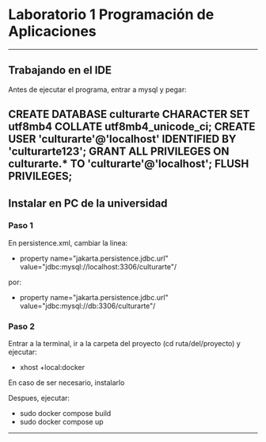 # Laboratorio 1 Programación de Aplicaciones

---
## Trabajando en el IDE

Antes de ejecutar el programa, entrar a mysql y pegar:

CREATE DATABASE culturarte CHARACTER SET utf8mb4 COLLATE utf8mb4_unicode_ci;
CREATE USER 'culturarte'@'localhost' IDENTIFIED BY 'culturarte123';
GRANT ALL PRIVILEGES ON culturarte.* TO 'culturarte'@'localhost';
FLUSH PRIVILEGES;
---
## Instalar en PC de la universidad

### Paso 1
En persistence.xml, cambiar la linea:

* property name="jakarta.persistence.jdbc.url" value="jdbc:mysql://localhost:3306/culturarte"/

por:

* property name="jakarta.persistence.jdbc.url" value="jdbc:mysql://db:3306/culturarte"/

### Paso 2
Entrar a la terminal, ir a la carpeta del proyecto (cd ruta/del/proyecto) y ejecutar:
* xhost +local:docker

En caso de ser necesario, instalarlo

Despues, ejecutar:
* sudo docker compose build
* sudo docker compose up
---



